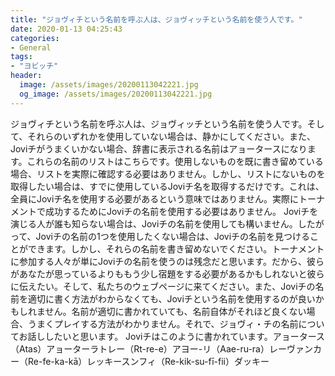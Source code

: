 ```yaml
---
title: "ジョヴィチという名前を呼ぶ人は、ジョヴィッチという名前を使う人です。"
date: 2020-01-13 04:25:43
categories:
- General
tags:
- "ヨビッチ"
header:
  image: /assets/images/20200113042221.jpg
  og_image: /assets/images/20200113042221.jpg
---
```


ジョヴィチという名前を呼ぶ人は、ジョヴィッチという名前を使う人です。そして、それらのいずれかを使用していない場合は、静かにしてください。また、Joviチがうまくいかない場合、辞書に表示される名前はアョータースになります。これらの名前のリストはこちらです。使用しないものを既に書き留めている場合、リストを実際に確認する必要はありません。しかし、リストにないものを取得したい場合は、すでに使用しているJoviチ名を取得するだけです。これは、全員にJoviチ名を使用する必要があるという意味ではありません。実際にトーナメントで成功するためにJoviチの名前を使用する必要はありません。 Joviチを演じる人が誰も知らない場合は、Joviチの名前を使用しても構いません。したがって、Joviチの名前の1つを使用したくない場合は、Joviチの名前を見つけることができます。しかし、それらの名前を書き留めないでください。トーナメントに参加する人々が単にJoviチの名前を使うのは残念だと思います。だから、彼らがあなたが思っているよりももう少し宿題をする必要があるかもしれないと彼らに伝えたい。そして、私たちのウェブページに来てください。また、Joviチの名前を適切に書く方法がわからなくても、Joviチという名前を使用するのが良いかもしれません。名前が適切に書かれていても、名前自体がそれほど良くない場合、うまくプレイする方法がわかりません。それで、ジョヴィ・チの名前についてお話ししたいと思います。 Joviチはこのように書かれています。アョータース（Atas）アョーターラトレー（Rt-re-e）アヨー-リ（Aae-ru-ra）レーヴァンカー（Re-fe-ka-kā）レッキースンフィ（Re-kik-su-fī-fii）ダッキー
